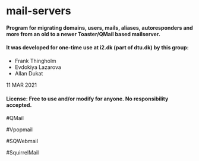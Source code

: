 # mail-servers

#### Program for migrating domains, users, mails, aliases, autoresponders and more from an old to a newer Toaster/QMail based mailserver.

#### It was developed for one-time use at i2.dk (part of dtu.dk) by this group:

- Frank Thingholm
- Evdokiya Lazarova
- Allan Dukat

11 MAR 2021

#### License: Free to use and/or modify for anyone. No responsibility accepted.

#QMail

#Vpopmail

#SQWebmail

#SquirrelMail



